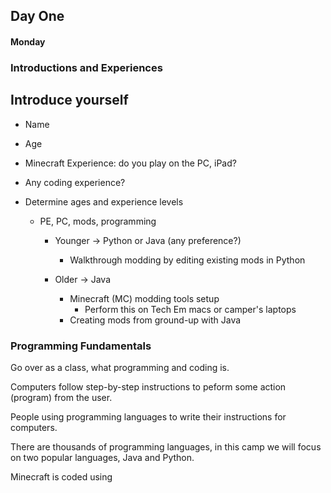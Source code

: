 ## Day One  

#### Monday  

### Introductions and Experiences

## Introduce yourself
 * Name
 * Age
 * Minecraft Experience: do you play on the PC, iPad?
 * Any coding experience?

* Determine ages and experience levels  
  * PE, PC, mods, programming  
    * Younger → Python or Java (any preference?)  
      * Walkthrough modding by editing existing mods in Python   

    * Older → Java  
      * Minecraft (MC) modding tools setup  
        * Perform this on Tech Em macs or camper's laptops  
      * Creating mods from ground-up with Java
      
    

### Programming Fundamentals  

Go over as a class, what programming and coding is.  

Computers follow step-by-step instructions to peform some action (program) from the user.  

People using programming languages to write their instructions for computers.  

There are thousands of programming languages, in this camp we will focus on two popular languages, Java and Python.  

Minecraft is coded using




